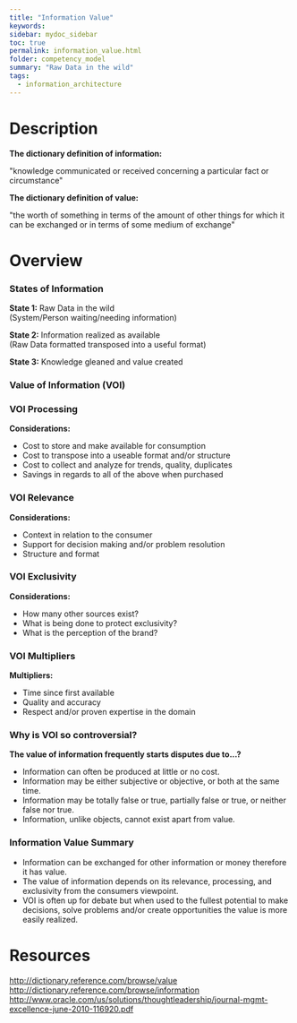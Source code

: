 ```yaml
---
title: "Information Value"
keywords: 
sidebar: mydoc_sidebar
toc: true
permalink: information_value.html
folder: competency_model
summary: "Raw Data in the wild"
tags:
  - information_architecture
---
```


Description
===========

**The dictionary definition of information:**

"knowledge communicated or received concerning a particular fact or circumstance"

**The dictionary definition of value:**

"the worth of something in terms of the amount of other things for which it can be exchanged or in terms of some medium of exchange"

Overview
========

### **States of Information**

**State 1:** Raw Data in the wild\
(System/Person waiting/needing information)

**State 2:** Information realized as available\
(Raw Data formatted transposed into a useful format)

**State 3:** Knowledge gleaned and value created

### **Value of Information (VOI)**


### **VOI Processing**

**Considerations:**

-   Cost to store and make available for consumption
-   Cost to transpose into a useable format and/or structure
-   Cost to collect and analyze for trends, quality, duplicates
-   Savings in regards to all of the above when purchased

### **VOI Relevance**

**Considerations:**

-   Context in relation to the consumer
-   Support for decision making and/or problem resolution
-   Structure and format

### **VOI Exclusivity**

**Considerations:**

-   How many other sources exist?
-   What is being done to protect exclusivity?
-   What is the perception of the brand?

### **VOI Multipliers**

**Multipliers:**

-   Time since first available
-   Quality and accuracy
-   Respect and/or proven expertise in the domain

### **Why is VOI so controversial?**

**The value of information frequently starts disputes due to...?**

-   Information can often be produced at little or no cost.
-   Information may be either subjective or objective, or both at the same time.
-   Information may be totally false or true, partially false or true, or neither false nor true.
-   Information, unlike objects, cannot exist apart from value.

### **Information Value Summary**

-   Information can be exchanged for other information or money therefore it has value.
-   The value of information depends on its relevance, processing, and exclusivity from the consumers viewpoint.
-   VOI is often up for debate but when used to the fullest potential to make decisions, solve problems and/or create opportunities the value is more easily realized.

Resources
=========

<http://dictionary.reference.com/browse/value>
<http://dictionary.reference.com/browse/information>
<http://www.oracle.com/us/solutions/thoughtleadership/journal-mgmt-excellence-june-2010-116920.pdf>

